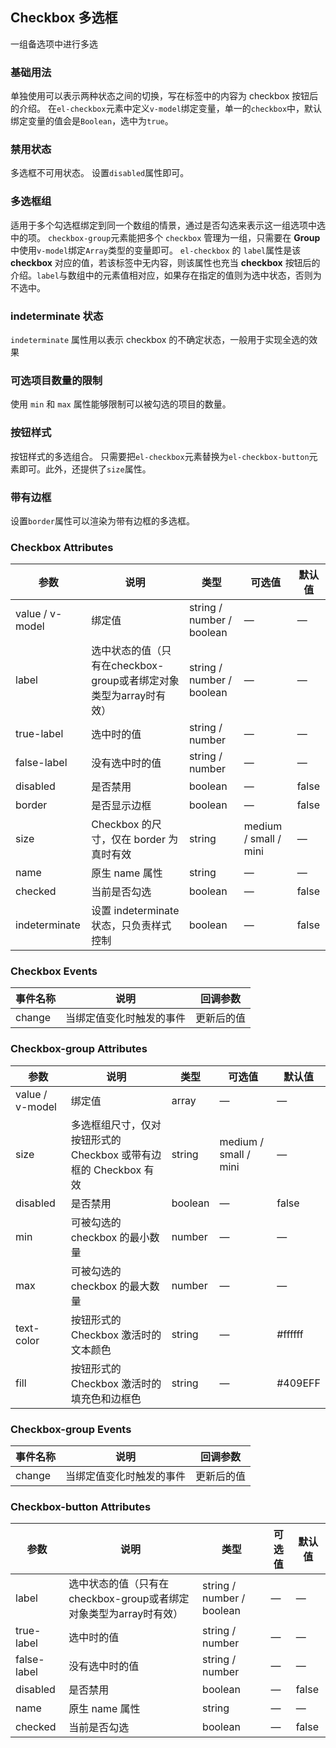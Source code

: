 ## Checkbox 多选框
一组备选项中进行多选

### 基础用法
单独使用可以表示两种状态之间的切换，写在标签中的内容为 checkbox 按钮后的介绍。
<el-checkbox-base>
在`el-checkbox`元素中定义`v-model`绑定变量，单一的`checkbox`中，默认绑定变量的值会是`Boolean`，选中为`true`。
</el-checkbox-base>

### 禁用状态
多选框不可用状态。
<el-checkbox-disabled>
设置`disabled`属性即可。
</el-checkbox-disabled>

### 多选框组
适用于多个勾选框绑定到同一个数组的情景，通过是否勾选来表示这一组选项中选中的项。
<el-checkbox-Multi>
`checkbox-group`元素能把多个 `checkbox` 管理为一组，只需要在 **Group** 中使用`v-model`绑定`Array`类型的变量即可。 `el-checkbox` 的 `label`属性是该 **checkbox** 对应的值，若该标签中无内容，则该属性也充当 **checkbox** 按钮后的介绍。`label`与数组中的元素值相对应，如果存在指定的值则为选中状态，否则为不选中。
</el-checkbox-Multi>

### indeterminate 状态
`indeterminate` 属性用以表示 checkbox 的不确定状态，一般用于实现全选的效果
<el-checkbox-indeterminate></el-checkbox-indeterminate>

### 可选项目数量的限制
使用 `min` 和 `max` 属性能够限制可以被勾选的项目的数量。
<el-checkbox-quantity></el-checkbox-quantity>

### 按钮样式
按钮样式的多选组合。
<el-checkbox-button-demo>
只需要把`el-checkbox`元素替换为`el-checkbox-button`元素即可。此外，还提供了`size`属性。
</el-checkbox-button-demo>

### 带有边框
<i></i>
<el-checkbox-border>
设置`border`属性可以渲染为带有边框的多选框。
</el-checkbox-border>

### Checkbox Attributes
|参数|说明|类型|可选值|默认值|
|--|--|--|--|--|
|value / v-model|绑定值|string / number / boolean|—|—|
|label|选中状态的值（只有在checkbox-group或者绑定对象类型为array时有效）|string / number / boolean|—|—|
|true-label|选中时的值|string / number|—|—|
|false-label|没有选中时的值|string / number|—|—|
|disabled|是否禁用|boolean|—|false|
|border|是否显示边框|boolean|—|false|
|size|Checkbox 的尺寸，仅在 border 为真时有效|string|medium / small / mini|—|
|name|原生 name 属性|string|—|—|
|checked|当前是否勾选|boolean|—|false|
|indeterminate|设置 indeterminate 状态，只负责样式控制|boolean|—|false|

### Checkbox Events
|事件名称|说明|回调参数|
|--|--|--|
|change|当绑定值变化时触发的事件|更新后的值|

### Checkbox-group Attributes
|参数|说明|类型|可选值|默认值|
|--|--|--|--|--|
|value / v-model|绑定值|array|—|—|
|size|多选框组尺寸，仅对按钮形式的 Checkbox 或带有边框的 Checkbox 有效|string|medium / small / mini|—|
|disabled|是否禁用|boolean|—|false|
|min|可被勾选的 checkbox 的最小数量|number|—|—|
|max|可被勾选的 checkbox 的最大数量|number|—|—|
|text-color|按钮形式的 Checkbox 激活时的文本颜色|string|—|#ffffff|
|fill|按钮形式的 Checkbox 激活时的填充色和边框色|string|—|#409EFF|

### Checkbox-group Events
|事件名称|说明|回调参数|
|--|--|--|
|change|当绑定值变化时触发的事件|更新后的值|

### Checkbox-button Attributes
|参数|说明|类型|可选值|默认值|
|--|--|--|--|--|
|label|选中状态的值（只有在checkbox-group或者绑定对象类型为array时有效）|string / number / boolean|—|—|
|true-label|选中时的值|string / number|—|—|
|false-label|没有选中时的值|string / number|—|—|
|disabled|是否禁用|boolean|—|false|
|name|原生 name 属性|string|—|—|
|checked|当前是否勾选|boolean|—|false|
